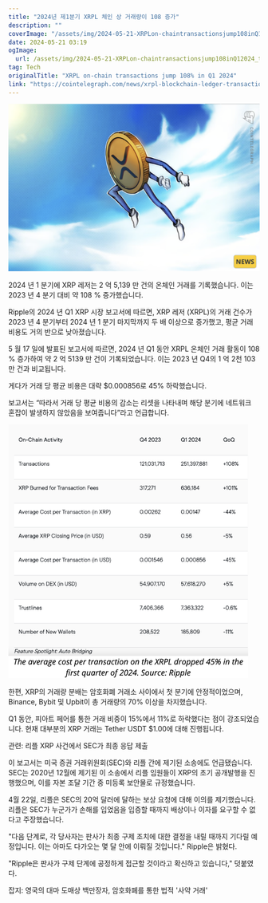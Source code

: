 ```yaml
---
title: "2024년 제1분기 XRPL 체인 상 거래량이 108 증가"
description: ""
coverImage: "/assets/img/2024-05-21-XRPLon-chaintransactionsjump108inQ12024_thumbnail.png"
date: 2024-05-21 03:19
ogImage: 
  url: /assets/img/2024-05-21-XRPLon-chaintransactionsjump108inQ12024_thumbnail.png
tag: Tech
originalTitle: "XRPL on-chain transactions jump 108% in Q1 2024"
link: "https://cointelegraph.com/news/xrpl-blockchain-ledger-transactions-ripple-cryptocurrency"
---
```



![2024 년 5 월 21 일 XRPL 온체인 거래가 Q1 2024 에서 108 % 증가했습니다.](/assets/img/2024-05-21-XRPLon-chaintransactionsjump108inQ12024_thumbnail.png)

2024 년 1 분기에 XRP 레저는 2 억 5,139 만 건의 온체인 거래를 기록했습니다. 이는 2023 년 4 분기 대비 약 108 % 증가했습니다.

Ripple의 2024 년 Q1 XRP 시장 보고서에 따르면, XRP 레저 (XRPL)의 거래 건수가 2023 년 4 분기부터 2024 년 1 분기 마지막까지 두 배 이상으로 증가했고, 평균 거래 비용도 거의 반으로 낮아졌습니다.

5 월 17 일에 발표된 보고서에 따르면, 2024 년 Q1 동안 XRPL 온체인 거래 활동이 108 % 증가하여 약 2 억 5139 만 건이 기록되었습니다. 이는 2023 년 Q4의 1 억 2천 103 만 건과 비교됩니다.

<div class="content-ad"></div>

게다가 거래 당 평균 비용은 대략 $0.000856로 45% 하락했습니다.

보고서는 “따라서 거래 당 평균 비용의 감소는 리셋을 나타내며 해당 분기에 네트워크 혼잡이 발생하지 않았음을 보여줍니다”라고 언급합니다.

![이미지](/assets/img/2024-05-21-XRPLon-chaintransactionsjump108inQ12024_0.png)

한편, XRP의 거래량 분배는 암호화폐 거래소 사이에서 첫 분기에 안정적이었으며, Binance, Bybit 및 Upbit이 총 거래량의 70% 이상을 차지했습니다.

<div class="content-ad"></div>

Q1 동안, 피아트 페어를 통한 거래 비중이 15%에서 11%로 하락했다는 점이 강조되었습니다. 현재 대부분의 XRP 거래는 Tether USDT $1.00에 대해 진행됩니다.

관련: 리플 XRP 사건에서 SEC가 최종 응답 제출

이 보고서는 미국 증권 거래위원회(SEC)와 리플 간에 제기된 소송에도 언급됐습니다. SEC는 2020년 12월에 제기된 이 소송에서 리플 임원들이 XRP의 초기 공개발행을 진행했으며, 이를 자본 조달 기간 중 미등록 보안물로 규정했습니다.

4월 22일, 리플은 SEC의 20억 달러에 달하는 보상 요청에 대해 이의를 제기했습니다. 리플은 SEC가 누군가가 손해를 입었음을 입증할 때까지 배상이나 이자를 요구할 수 없다고 주장했습니다.

<div class="content-ad"></div>

"다음 단계로, 각 당사자는 판사가 최종 구제 조치에 대한 결정을 내릴 때까지 기다릴 예정입니다. 이는 아마도 다가오는 몇 달 안에 이뤄질 것입니다." Ripple은 밝혔다.

"Ripple은 판사가 구제 단계에 공정하게 접근할 것이라고 확신하고 있습니다," 덧붙였다.

잡지: 영국의 대마 도매상 백만장자, 암호화폐를 통한 법적 '사약 거래'